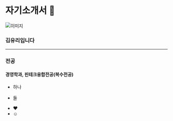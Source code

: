 # 자기소개서 🥰


![이미지](https://picsum.photos/id/1/100/150)

### 김유리입니다


---

### 전공 
#### 경영학과, 핀테크융합전공(복수전공)
#### 


+ 하나
- 둘
* ❤
* ☺
